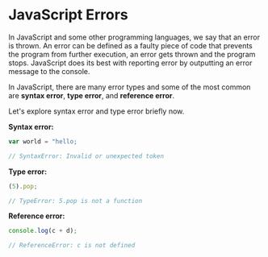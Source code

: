 # JavaScript Errors
In JavaScript and some other programming languages, we say that an error is thrown. An error can be defined as a faulty piece of code that prevents the program from further execution, an error gets thrown and the program stops. JavaScript does its best with reporting error by outputting an error message to the console. 

In JavaScript, there are many error types and some of the most common are **syntax error**, **type error**, and **reference error**.

Let's explore syntax error and type error briefly now.

**Syntax error:**
```js
var world = "hello;

// SyntaxError: Invalid or unexpected token
```


**Type error:**
```js
(5).pop;

// TypeError: 5.pop is not a function
```

**Reference error:**
```js
console.log(c + d);

// ReferenceError: c is not defined
```
